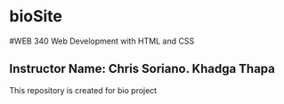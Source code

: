 # bioSite
#WEB 340 Web Development with HTML and CSS
## Instructor Name: Chris Soriano. Khadga Thapa
This repository is created for bio project
